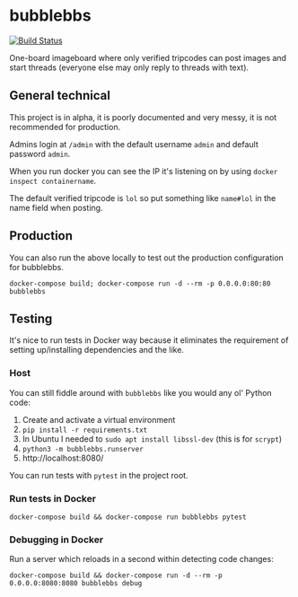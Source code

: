 # bubblebbs

[![Build
Status](https://travis-ci.org/lily-mayfield/bubblebbs.svg?branch=master)](https://travis-ci.org/lily-mayfield/bubblebbs)

One-board imageboard where only verified tripcodes can post images and start
threads (everyone else may only reply to threads with text).

## General technical

This project is in alpha, it is poorly documented and very messy, it is not
recommended for production.

Admins login at `/admin` with the default username `admin` and default password `admin`.

When you run docker you can see the IP it's listening on by using `docker
inspect containername`.

The default verified tripcode is `lol` so put something like `name#lol` in the
name field when posting.

## Production

You can also run the above locally to test out the production configuration for
bubblebbs.

`docker-compose build; docker-compose run -d --rm -p 0.0.0.0:80:80 bubblebbs`

## Testing

It's nice to run tests in Docker way because it eliminates the requirement of setting
up/installing dependencies and the like.

### Host

You can still fiddle around with `bubblebbs` like you would any ol' Python code:

  1. Create and activate a virtual environment
  1. `pip install -r requirements.txt`
  1. In Ubuntu I needed to `sudo apt install libssl-dev` (this is for `scrypt`)
  1. `python3 -m bubblebbs.runserver`
  1. http://localhost:8080/

You can run tests with `pytest` in the project root.

### Run tests in Docker

`docker-compose build && docker-compose run bubblebbs pytest`

### Debugging in Docker

Run a server which reloads in a second within detecting
code changes:

`docker-compose build && docker-compose run -d --rm -p 0.0.0.0:8080:8080 bubblebbs debug`
